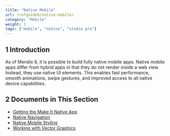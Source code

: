 ```yaml
---
title: "Native Mobile"
url: /refguide8/native-mobile/
category: "Mobile"
weight: 1
tags: ["mobile", "native", "studio pro"]
---
```


## 1 Introduction

As of Mendix 8, it is possible to build fully native mobile apps. Native mobile apps differ from hybrid apps in that they do not render inside a web view. Instead, they use native UI elements. This enables fast performance, smooth animations, swipe gestures, and improved access to all native device capabilities.

## 2 Documents in This Section

* [Getting the Make It Native App](/refguide8/getting-the-make-it-native-app/)
* [Native Navigation](/refguide8/native-navigation/)
* [Native Mobile Styling](/refguide8/native-styling-refguide/)
* [Working with Vector Graphics](/refguide8/native-svg/)
